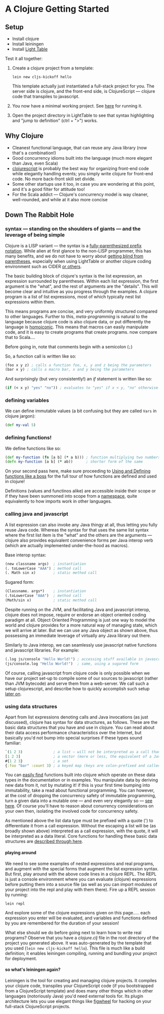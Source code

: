 # A Clojure Getting Started

## Setup

+ Install clojure  
+ Install leiningen  
+ Install [Light Table](http://lighttable.com/)

Test it all together:

1. Create a clojure project from a template:
   ```
   lein new cljs-kickoff hello
   ```

   This template actually just instantiated a full-stack project for you. The server side is clojure, and the front-end side, is ClojureScript ― clojure code that transpiles to javascript.

2. You now have a minimal working project. See [here](https://github.com/konrad-garus/cljs-kickoff#usage) for running it.   

3. Open the project directory in LightTable to see that syntax highlighting and "jump to definition" (ctrl + ">") works.

## Why Clojure

* Cleanest functional language, that can reuse any Java library (now that's a combination!)
* Good concurrency idioms built into the language (much more elegant than Java, even Scala)
* [clojurescript](https://github.com/clojure/clojurescript) is probably the best way for organizing front-end code while elegantly handling events; you simply write clojure for front-end code. No more back-front skill set divide.
* Some other startups use it too, in case you are wondering at this point, and it's a good filter for attitude too!
* For the Scala addict ―  Clojure's concurrency model is way cleaner, well-rounded, and  while at it also more concise

## Down The Rabbit Hole

### syntax ― standing on the shoulders of giants ― and the leverage of being simple
Clojure is a LISP variant ― the syntax is a [fully-parenthesized prefix notation](https://www.wikiwand.com/en/Lisp_(programming_language)). While alien at first glance to the non-LISP programmer, this has many benefits, and we do not have to worry about [getting blind from parentheses](https://www.safaribooksonline.com/library/view/clojure-programming/9781449310387/ch01s04.html), especially when using LightTable or another clojure coding environment such as CIDER [or others](http://blog.cognitect.com/blog/2016/1/28/state-of-clojure-2015-survey-results).

The basic building block of clojure's syntax is the list expression, an expression surrounded by parentheses. Within each list expression, the first argument is the "what", and the rest of arguments are the "details". This will become clear and intuitive as you progress through the examples. A clojure program is a list of list expressions, most of which typically nest list expressions within them.

This means programs are concise, and very uniformly structured compared to other languages. Further to this, _meta-programming_ is natural to the language because clojure code is also clojure data, or put differently the language is [homoiconic](http://blog.muhuk.com/2014/09/28/is_clojure_homoiconic.html#.WAucEnV96kA). This means that macros can easily manipulate code, and it is easy to create programs that create programs. now compare that to Scala....

Before going in, note that comments begin with a semicolon (`;`)

So, a function call is written like so:
```clojure
(foo x y z) ; calls a function foo, x, y and z being the parameters
(bar x y) ; calls a macro bar, x and y being the parameters
```

And surprisingly (but very consistently!) an _if_ statement is written like so:
```clojure
(if (< x y) "yes" "no")) ; evaluates to "yes" if x < y, "no" otherwise
```

### defining variables

We can define immutable values (a bit confusing but they are called `Vars` in clojure jargon):
```clojure
(def my-val 5)
```

### defining functions!

We define functions like so:
```clojure
(def my-function (fn [a b] (* a b))) ; function multiplying two numbers
(defn my-function [a b] (* ab))      ; shorter form of the same
```

On your second pass here, make sure proceeding to [Using and Defining functions like a boss](functions-in-depth.md) for the full tour of how functions are defined and used in clojure!

Definitions (values and functinos alike) are accessible inside their scope or if they have been summoned into scope from a [namespace](namespaces.md), quite equivalently to how imports work in other languages.

### calling java and javascript

A list expression can also invoke any Java thingy at all, thus letting you fully reuse Java code. Whereas the syntax for that uses the same list syntax where the first list item is the "what" and the others are the arguments ― clojure also provides equivalent convenience forms per Java interop verb (which are actually implemented under-the-hood as macros).

Base interop syntax:
```clojure
(new classname args)  ; instantiation
(. toLowerCase "AAA") ; method call
(. Math sin x)        ; static method call
```

Sugared form:
```clojure
(Classname. args*)    ; instantiation
(.toLowerCase "AAA")  ; method call
(Math/sin x)          ; static method call
```

Despite running on the JVM, and facilitating Java and javascript interop, clojure does not impose, require or endorse an object oriented coding paradigm at all. Object Oriented Programming is just one way to model the world and clojure provides for a more natural way of managing state, which we will arrive at later. But we can use any Java object as shown above, thus possessing an immediate leverage of virtually any Java library out there.

Similarly to Java interop, we can seamlessly use javascript native functions and javascript libraries. For example:
```clojure
(.log js/console "Hello World!") ; accessing stuff available in javascript global scope
(js/console.log "Hello World!")  ; same, using a sugared form
```
Of course, calling javascript from clojure code is only possible when we have our project set-up to compile some of our sources to javascript (rather than JVM bytecode) and serve them from a web-server. We call such a setup clojurescript, and describe how to quickly accomplish such setup [later on](reactjs-a-match-made-in-heaven.md).

### using data structures

Apart from list expressions denoting calls and Java invocations (as just discussed), clojure has syntax for data structures, as follows. These are the basic data structures that you have and use in clojure. You can read about their data access performance characteristics over the Internet, but basically you'd not bump into special surprises if these types sound familiar:

```clojure
`(1 2 3)              ; a list ― will not be interpreted as a call thanks to the quote escaping
[1 2 3]               ; a vector (more or less, the equivalent of a Java array)
#{1 2 3}              ; a set
{:foo "bar" :count 3) ; a keyed map (keys are colon-prefixed and called "keywords" in clojure)
```

You can [easily find](data-structure-usage.md) functions built into clojure which operate on these data types in the documentation or in examples. You manipulate data by deriving new data from it, not by mutating it! if this is your first time bumping into immutability, take a read about functional programming. You can however, at the cost of dropping the concurrency safety of immutable programming, turn a given data into a mutable one ― and even very elegantly so ― [see here](https://clojuredocs.org/clojure.core/transient). Of course you'll have to reason about conurrency considerations on your own then, isolating the involved code for concurrency safety.

As mentioned above the list data type must be prefixed with a quote (') to differentiate it from a call expression. Without the escaping a list will be (as broadly shown above) interpreted as a call expression, with the quote, it will be interpreted as a data literal. Core functions for handling these basic data structures are [described through here](data-structures-usage.md).

#### playing around

We need to see some examples of nested expressions and real programs, and augment with the special forms that augment the list expression syntax. But first, play around with the above code lines in a clojure REPL. The REPL is just a console environment where you can evaluate (clojure) expressions before putting them into a source file (as well as you can import modules of your project into the repl and play with them there). Fire up a REPL session by running:

```
lein repl
```

And explore some of the clojure expressions given on this page..... each expression you enter will be evaluated, and variables and functions defined by you are remembered for the duration of your session!

What else should we do before going next to learn how to write real programs? Observe that you have a _clojure.clj_ file in the root directory of the project you generated above. It was auto-generated by the template that you used (`lein new cljs-kickoff hello`). This file is much like a build definition; it enables leiningen compiling, running and bundling your project for deployment.

#### so what's leiningen again?
Leiningen is the tool for creating and managing clojure projects. It compiles your clojure code, transpiles your ClojureScript code (if you bootstrapped from a ClojureScript template) and does many other things which in other languages (notoriously Java) you'd need external tools for. Its plugin architecture lets you use elegant things like [figwheel](https://github.com/bhauman/lein-figwheel) for hacking on your full-stack ClojureScript projects.
